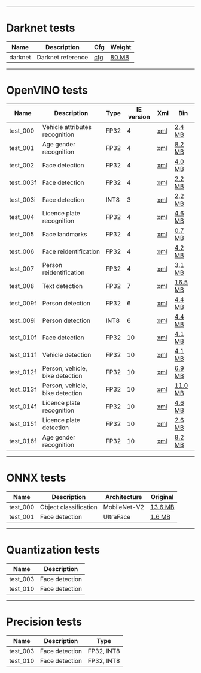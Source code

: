 ----------------------
Darknet tests
=============

| Name | Description | Cfg | Weight |
| --- | --- | --- | --- |
| darknet | Darknet reference | [cfg](https://github.com/pjreddie/darknet/blob/master/cfg/darknet.cfg) | [80 MB](https://pjreddie.com/media/files/darknet.weights) |

----------------------
OpenVINO tests
======================

| Name | Description | Type | IE version | Xml | Bin |
| --- | --- | --- | --- | --- | --- |
| test_000 | Vehicle attributes recognition | FP32 | 4 | [xml](https://download.01.org/opencv/2019/open_model_zoo/R1/models_bin/vehicle-attributes-recognition-barrier-0039/FP32/vehicle-attributes-recognition-barrier-0039.xml) | [2.4 MB](https://download.01.org/opencv/2019/open_model_zoo/R1/models_bin/vehicle-attributes-recognition-barrier-0039/FP32/vehicle-attributes-recognition-barrier-0039.bin) |
| test_001 | Age gender recognition | FP32 | 4 | [xml](https://download.01.org/opencv/2019/open_model_zoo/R1/models_bin/age-gender-recognition-retail-0013/FP32/age-gender-recognition-retail-0013.xml) | [8.2 MB](https://download.01.org/opencv/2019/open_model_zoo/R1/models_bin/age-gender-recognition-retail-0013/FP32/age-gender-recognition-retail-0013.bin) |
| test_002 | Face detection | FP32 | 4 | [xml](https://download.01.org/opencv/2019/open_model_zoo/R1/models_bin/face-detection-adas-0001/FP32/face-detection-adas-0001.xml) | [4.0 MB](https://download.01.org/opencv/2019/open_model_zoo/R1/models_bin/face-detection-adas-0001/FP32/face-detection-adas-0001.bin) |
| test_003f | Face detection | FP32 | 4 | [xml](https://download.01.org/opencv/2019/open_model_zoo/R1/models_bin/face-detection-retail-0004/FP32/face-detection-retail-0004.xml) | [2.2 MB](https://download.01.org/opencv/2019/open_model_zoo/R1/models_bin/face-detection-retail-0004/FP32/face-detection-retail-0004.bin) |
| test_003i | Face detection | INT8 | 3 | [xml](https://download.01.org/opencv/2019/open_model_zoo/R1/models_bin/face-detection-retail-0004/INT8/face-detection-retail-0004.xml) | [2.2 MB](https://download.01.org/opencv/2019/open_model_zoo/R1/models_bin/face-detection-retail-0004/INT8/face-detection-retail-0004.bin) |
| test_004 | Licence plate recognition | FP32 | 4 | [xml](https://download.01.org/opencv/2019/open_model_zoo/R1/models_bin/license-plate-recognition-barrier-0001/FP32/license-plate-recognition-barrier-0001.xml) | [4.6 MB](https://download.01.org/opencv/2019/open_model_zoo/R1/models_bin/license-plate-recognition-barrier-0001/FP32/license-plate-recognition-barrier-0001.bin) |
| test_005 | Face landmarks | FP32 | 4 | [xml](https://download.01.org/opencv/2019/open_model_zoo/R1/models_bin/landmarks-regression-retail-0009/FP32/landmarks-regression-retail-0009.xml) | [0.7 MB](https://download.01.org/opencv/2019/open_model_zoo/R1/models_bin/landmarks-regression-retail-0009/FP32/landmarks-regression-retail-0009.bin) |
| test_006 | Face reidentification | FP32 | 4 | [xml](https://download.01.org/opencv/2019/open_model_zoo/R1/models_bin/face-reidentification-retail-0095/FP32/face-reidentification-retail-0095.xml) | [4.2 MB](https://download.01.org/opencv/2019/open_model_zoo/R1/models_bin/face-reidentification-retail-0095/FP32/face-reidentification-retail-0095.bin) |
| test_007 | Person reidentification | FP32 | 4 | [xml](https://download.01.org/opencv/2019/open_model_zoo/R1/2019/person-reidentification-retail-0079/FP32/person-reidentification-retail-0079.xml) | [3.1 MB](https://download.01.org/opencv/2019/open_model_zoo/R1/2019/person-reidentification-retail-0079/FP32/person-reidentification-retail-0079.bin) |
| test_008 | Text detection | FP32 | 7 | [xml](https://download.01.org/opencv/2019/open_model_zoo/R1/2019/text-detection-0004/FP32/text-detection-0004.xml) | [16.5 MB](https://download.01.org/opencv/2019/open_model_zoo/R1/2019/text-detection-0004/FP32/text-detection-0004.bin) |
| test_009f | Person detection | FP32 | 6 | [xml](https://download.01.org/opencv/2019/open_model_zoo/R3/20190905_163000_models_bin/pedestrian-detection-adas-0002/FP32/pedestrian-detection-adas-0002.xml) | [4.4 MB](https://download.01.org/opencv/2019/open_model_zoo/R3/20190905_163000_models_bin/pedestrian-detection-adas-0002/FP32/pedestrian-detection-adas-0002.bin) |
| test_009i | Person detection | INT8 | 6 | [xml](https://download.01.org/opencv/2019/open_model_zoo/R3/20190905_163000_models_bin/pedestrian-detection-adas-0002/INT8/pedestrian-detection-adas-0002.xml) | [4.4 MB](https://download.01.org/opencv/2019/open_model_zoo/R3/20190905_163000_models_bin/pedestrian-detection-adas-0002/INT8/pedestrian-detection-adas-0002.bin) |
| test_010f | Face detection | FP32 | 10 | [xml](https://download.01.org/opencv/2019/open_model_zoo/R4/20200117_150000_models_bin/face-detection-retail-0005/FP32/face-detection-retail-0005.xml) | [4.1 MB](https://download.01.org/opencv/2019/open_model_zoo/R4/20200117_150000_models_bin/face-detection-retail-0005/FP32/face-detection-retail-0005.bin) |
| test_011f | Vehicle detection | FP32 | 10 | [xml](https://download.01.org/opencv/2019/open_model_zoo/R4/20200117_150000_models_bin/vehicle-detection-adas-0002/FP32/vehicle-detection-adas-0002.xml) | [4.1 MB](https://download.01.org/opencv/2019/open_model_zoo/R4/20200117_150000_models_bin/vehicle-detection-adas-0002/FP32/vehicle-detection-adas-0002.bin) |
| test_012f | Person, vehicle, bike detection | FP32 | 10 | [xml](https://download.01.org/opencv/2021/openvinotoolkit/2021.1/open_model_zoo/models_bin/1/person-vehicle-bike-detection-2002/FP32/person-vehicle-bike-detection-2002.xml) | [6.9 MB](https://download.01.org/opencv/2021/openvinotoolkit/2021.1/open_model_zoo/models_bin/1/person-vehicle-bike-detection-2002/FP32/person-vehicle-bike-detection-2002.bin) |
| test_013f | Person, vehicle, bike detection | FP32 | 10 | [xml](https://download.01.org/opencv/2021/openvinotoolkit/2021.1/open_model_zoo/models_bin/1/person-vehicle-bike-detection-crossroad-1016/FP32/person-vehicle-bike-detection-crossroad-1016.xml) | [11.0 MB](https://download.01.org/opencv/2021/openvinotoolkit/2021.1/open_model_zoo/models_bin/1/person-vehicle-bike-detection-crossroad-1016/FP32/person-vehicle-bike-detection-crossroad-1016.xml) |
| test_014f | Licence plate recognition | FP32 | 10 | [xml](https://download.01.org/opencv/2021/openvinotoolkit/2021.1/open_model_zoo/models_bin/2/license-plate-recognition-barrier-0001/FP32/license-plate-recognition-barrier-0001.xml) | [4.6 MB](https://download.01.org/opencv/2021/openvinotoolkit/2021.1/open_model_zoo/models_bin/2/license-plate-recognition-barrier-0001/FP32/license-plate-recognition-barrier-0001.bin) |
| test_015f | Licence plate detection | FP32 | 10 | [xml](https://download.01.org/opencv/2021/openvinotoolkit/2021.1/open_model_zoo/models_bin/2/vehicle-license-plate-detection-barrier-0106/FP32/vehicle-license-plate-detection-barrier-0106.xml) | [2.6 MB](https://download.01.org/opencv/2021/openvinotoolkit/2021.1/open_model_zoo/models_bin/2/vehicle-license-plate-detection-barrier-0106/FP32/vehicle-license-plate-detection-barrier-0106.bin) |
| test_016f | Age gender recognition | FP32 | 10 | [xml](https://download.01.org/opencv/2020/openvinotoolkit/2020.1/open_model_zoo/models_bin/1/age-gender-recognition-retail-0013/FP32/age-gender-recognition-retail-0013.xml) | [8.2 MB](https://download.01.org/opencv/2020/openvinotoolkit/2020.1/open_model_zoo/models_bin/1/age-gender-recognition-retail-0013/FP32/age-gender-recognition-retail-0013.bin) |

----------------------
ONNX tests
======================

| Name | Description | Architecture | Original |
| --- | --- | --- | --- |
| test_000 | Object classification | MobileNet-V2 | [13.6 MB](https://github.com/onnx/models/blob/master/vision/classification/mobilenet/model/mobilenetv2-7.onnx) |
| test_001 | Face detection | UltraFace | [1.6 MB](https://github.com/Linzaer/Ultra-Light-Fast-Generic-Face-Detector-1MB/blob/master/models/onnx/version-RFB-640.onnx) |

----------------------
Quantization tests
======================

| Name | Description |
| --- | --- |
| test_003 | Face detection |
| test_010 | Face detection |

----------------------
Precision tests
======================

| Name | Description | Type |
| --- | --- | --- |
| test_003 | Face detection | FP32, INT8 |
| test_010 | Face detection | FP32, INT8 |
